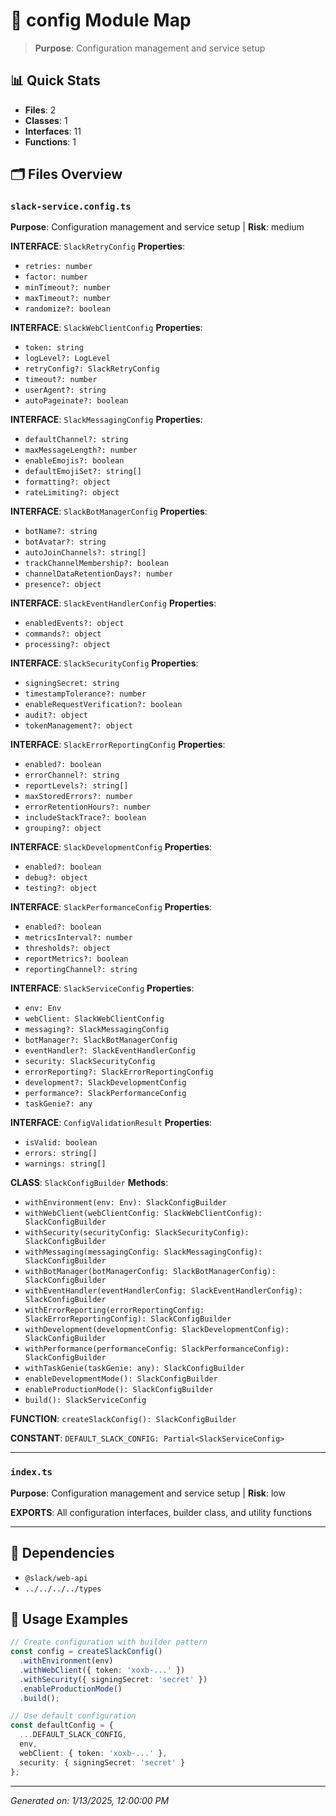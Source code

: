 # 📁 config Module Map

> **Purpose**: Configuration management and service setup

## 📊 Quick Stats
- **Files**: 2
- **Classes**: 1
- **Interfaces**: 11
- **Functions**: 1

## 🗂️ Files Overview

### `slack-service.config.ts`
**Purpose**: Configuration management and service setup | **Risk**: medium

**INTERFACE**: `SlackRetryConfig`
**Properties**:
- `retries: number`
- `factor: number`
- `minTimeout?: number`
- `maxTimeout?: number`
- `randomize?: boolean`

**INTERFACE**: `SlackWebClientConfig`
**Properties**:
- `token: string`
- `logLevel?: LogLevel`
- `retryConfig?: SlackRetryConfig`
- `timeout?: number`
- `userAgent?: string`
- `autoPageinate?: boolean`

**INTERFACE**: `SlackMessagingConfig`
**Properties**:
- `defaultChannel?: string`
- `maxMessageLength?: number`
- `enableEmojis?: boolean`
- `defaultEmojiSet?: string[]`
- `formatting?: object`
- `rateLimiting?: object`

**INTERFACE**: `SlackBotManagerConfig`
**Properties**:
- `botName?: string`
- `botAvatar?: string`
- `autoJoinChannels?: string[]`
- `trackChannelMembership?: boolean`
- `channelDataRetentionDays?: number`
- `presence?: object`

**INTERFACE**: `SlackEventHandlerConfig`
**Properties**:
- `enabledEvents?: object`
- `commands?: object`
- `processing?: object`

**INTERFACE**: `SlackSecurityConfig`
**Properties**:
- `signingSecret: string`
- `timestampTolerance?: number`
- `enableRequestVerification?: boolean`
- `audit?: object`
- `tokenManagement?: object`

**INTERFACE**: `SlackErrorReportingConfig`
**Properties**:
- `enabled?: boolean`
- `errorChannel?: string`
- `reportLevels?: string[]`
- `maxStoredErrors?: number`
- `errorRetentionHours?: number`
- `includeStackTrace?: boolean`
- `grouping?: object`

**INTERFACE**: `SlackDevelopmentConfig`
**Properties**:
- `enabled?: boolean`
- `debug?: object`
- `testing?: object`

**INTERFACE**: `SlackPerformanceConfig`
**Properties**:
- `enabled?: boolean`
- `metricsInterval?: number`
- `thresholds?: object`
- `reportMetrics?: boolean`
- `reportingChannel?: string`

**INTERFACE**: `SlackServiceConfig`
**Properties**:
- `env: Env`
- `webClient: SlackWebClientConfig`
- `messaging?: SlackMessagingConfig`
- `botManager?: SlackBotManagerConfig`
- `eventHandler?: SlackEventHandlerConfig`
- `security: SlackSecurityConfig`
- `errorReporting?: SlackErrorReportingConfig`
- `development?: SlackDevelopmentConfig`
- `performance?: SlackPerformanceConfig`
- `taskGenie?: any`

**INTERFACE**: `ConfigValidationResult`
**Properties**:
- `isValid: boolean`
- `errors: string[]`
- `warnings: string[]`

**CLASS**: `SlackConfigBuilder`
**Methods**:
- `withEnvironment(env: Env): SlackConfigBuilder`
- `withWebClient(webClientConfig: SlackWebClientConfig): SlackConfigBuilder`
- `withSecurity(securityConfig: SlackSecurityConfig): SlackConfigBuilder`
- `withMessaging(messagingConfig: SlackMessagingConfig): SlackConfigBuilder`
- `withBotManager(botManagerConfig: SlackBotManagerConfig): SlackConfigBuilder`
- `withEventHandler(eventHandlerConfig: SlackEventHandlerConfig): SlackConfigBuilder`
- `withErrorReporting(errorReportingConfig: SlackErrorReportingConfig): SlackConfigBuilder`
- `withDevelopment(developmentConfig: SlackDevelopmentConfig): SlackConfigBuilder`
- `withPerformance(performanceConfig: SlackPerformanceConfig): SlackConfigBuilder`
- `withTaskGenie(taskGenie: any): SlackConfigBuilder`
- `enableDevelopmentMode(): SlackConfigBuilder`
- `enableProductionMode(): SlackConfigBuilder`
- `build(): SlackServiceConfig`

**FUNCTION**: `createSlackConfig(): SlackConfigBuilder`

**CONSTANT**: `DEFAULT_SLACK_CONFIG: Partial<SlackServiceConfig>`

---

### `index.ts`
**Purpose**: Configuration management and service setup | **Risk**: low

**EXPORTS**: All configuration interfaces, builder class, and utility functions

---

## 🔗 Dependencies
- `@slack/web-api`
- `../../../../types`

## 📝 Usage Examples
```typescript
// Create configuration with builder pattern
const config = createSlackConfig()
  .withEnvironment(env)
  .withWebClient({ token: 'xoxb-...' })
  .withSecurity({ signingSecret: 'secret' })
  .enableProductionMode()
  .build();

// Use default configuration
const defaultConfig = {
  ...DEFAULT_SLACK_CONFIG,
  env,
  webClient: { token: 'xoxb-...' },
  security: { signingSecret: 'secret' }
};
```

---
*Generated on: 1/13/2025, 12:00:00 PM*